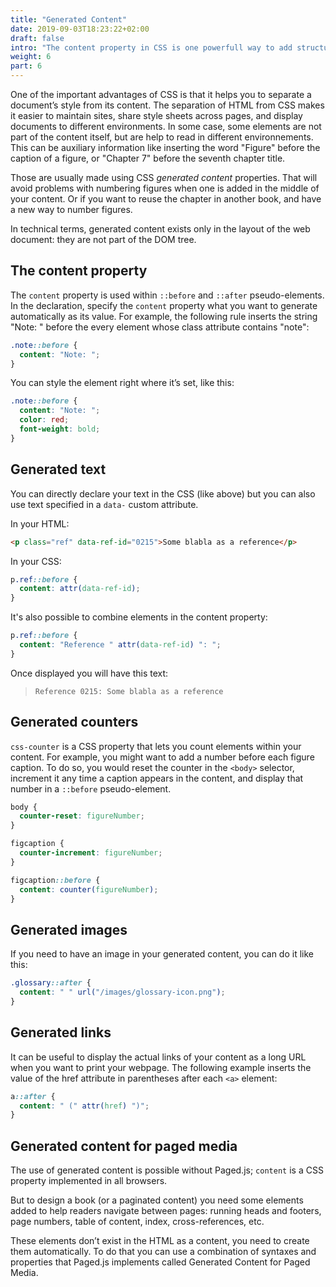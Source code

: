 ```yaml
---
title: "Generated Content"
date: 2019-09-03T18:23:22+02:00
draft: false
intro: "The content property in CSS is one powerfull way to add structure to your content, without fixing it in the HTML. Let’s check how the web manage those automatically created properties before we get to what Paged.js can create automatically"
weight: 6
part: 6
---
```


One of the important advantages of CSS is that it helps you to separate a document’s style from its content. The separation of HTML from CSS makes it easier to maintain sites, share style sheets across pages, and display documents to different environments. In some case, some elements are not part of the content itself, but are help to read in different environnements. This can be auxiliary information like inserting the word "Figure" before the caption of a figure, or "Chapter 7" before the seventh chapter title.

Those are usually made using CSS _generated content_ properties. That will avoid problems with numbering figures when one is added in the middle of your content. Or if you want to reuse the chapter in another book, and have a new way to number figures.

In technical terms, generated content exists only in the layout of the web document: they are not part of the DOM tree.

## The content property

The `content` property is used within `::before` and `::after` pseudo-elements. In the declaration, specify the `content` property what you want to generate automatically as its value. For example, the following rule inserts the string "Note: " before the every element whose class attribute contains "note":

```css
.note::before {
  content: "Note: ";
}
```

You can style the element right where it’s set, like this:

```css
.note::before {
  content: "Note: ";
  color: red;
  font-weight: bold;
}
```

## Generated text

You can directly declare your text in the CSS (like above) but you can also use text specified in a `data-` custom attribute.

In your HTML:

```html
<p class="ref" data-ref-id="0215">Some blabla as a reference</p>
```

In your CSS:

```css
p.ref::before {
  content: attr(data-ref-id);
}
```

It's also possible to combine elements in the content property:

```css
p.ref::before {
  content: "Reference " attr(data-ref-id) ": ";
}
```

Once displayed you will have this text:

> `Reference 0215: Some blabla as a reference`

## Generated counters

`css-counter` is a CSS property that lets you count elements within your content. For example, you might want to add a number before each figure caption. To do so, you would reset the counter in the `<body>` selector, increment it any time a caption appears in the content, and display that number in a `::before` pseudo-element.

```css
body {
  counter-reset: figureNumber;
}

figcaption {
  counter-increment: figureNumber;
}

figcaption::before {
  content: counter(figureNumber);
}
```

## Generated images

If you need to have an image in your generated content, you can do it like this:

```css
.glossary::after {
  content: " " url("/images/glossary-icon.png");
}
```

## Generated links

It can be useful to display the actual links of your content as a long URL when you want to print your webpage. The following example inserts the value of the href attribute in parentheses after each `<a>` element:

```css
a::after {
  content: " (" attr(href) ")";
}
```

## Generated content for paged media

The use of generated content is possible without Paged.js; `content` is a CSS property implemented in all browsers.

But to design a book (or a paginated content) you need some elements added to help readers navigate between pages: running heads and footers, page numbers, table of content, index, cross-references, etc.

These elements don’t exist in the HTML as a content, you need to create them automatically. To do that you can use a combination of syntaxes and properties that Paged.js implements called Generated Content for Paged Media.
